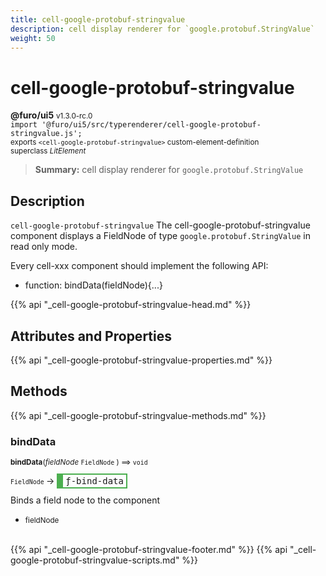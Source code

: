 ```yaml
---
title: cell-google-protobuf-stringvalue
description: cell display renderer for `google.protobuf.StringValue`
weight: 50
---
```


# cell-google-protobuf-stringvalue
**@furo/ui5** <small>v1.3.0-rc.0</small>
<br>`import '@furo/ui5/src/typerenderer/cell-google-protobuf-stringvalue.js';`<small>
<br>exports `<cell-google-protobuf-stringvalue>` custom-element-definition
<br>superclass *LitElement*</small>

> **Summary:** cell display renderer for `google.protobuf.StringValue`

## Description

`cell-google-protobuf-stringvalue`
The cell-google-protobuf-stringvalue component displays a FieldNode of type `google.protobuf.StringValue` in read only mode.

Every cell-xxx component should implement the following API:
- function: bindData(fieldNode){...}

{{% api "_cell-google-protobuf-stringvalue-head.md" %}}

## Attributes and Properties
{{% api "_cell-google-protobuf-stringvalue-properties.md" %}}






## Methods
{{% api "_cell-google-protobuf-stringvalue-methods.md" %}}


### **bindData**
<small>**bindData**(*fieldNode* `FieldNode` ) ⟹ `void`</small>

<small>`FieldNode` </small> →
<span  style="border-width:2px 2px 2px 10px; border-style: solid;border-color:  rgb(76, 175, 80);font-family:monospace; padding:2px 4px;">ƒ-bind-data</span>

Binds a field node to the component

- <small>fieldNode </small>
<br><br>






{{% api "_cell-google-protobuf-stringvalue-footer.md" %}}
{{% api "_cell-google-protobuf-stringvalue-scripts.md" %}}
